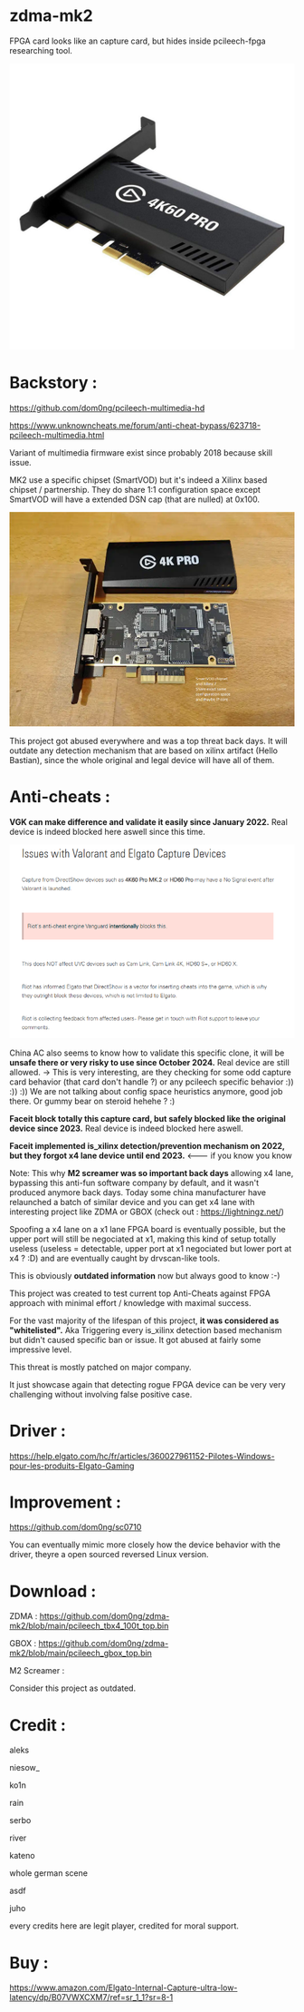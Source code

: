 # zdma-mk2
FPGA card looks like an capture card, but hides inside pcileech-fpga researching tool.

![screenshot](https://github.com/dom0ng/zdma-mk2/blob/main/4k60pro.jpg)

# Backstory :

https://github.com/dom0ng/pcileech-multimedia-hd

https://www.unknowncheats.me/forum/anti-cheat-bypass/623718-pcileech-multimedia.html

Variant of multimedia firmware exist since probably 2018 because skill issue.

MK2 use a specific chipset (SmartVOD) but it's indeed a Xilinx based chipset / partnership.
They do share 1:1 configuration space except SmartVOD will have a extended DSN cap (that are nulled) at 0x100.

![screenshot](https://github.com/dom0ng/zdma-mk2/blob/main/ithazdma.png)


This project got abused everywhere and was a top threat back days.
It will outdate any detection mechanism that are based on xilinx artifact (Hello Bastian), since the whole original and legal device will have all of them.


# Anti-cheats : 

__VGK can make difference and validate it easily since January 2022.__
Real device is indeed blocked here aswell since this time.

![screenshot](https://github.com/dom0ng/zdma-mk2/blob/main/riotontop.PNG)

China AC also seems to know how to validate this specific clone, it will be __unsafe there or very risky to use since October 2024.__
Real device are still allowed. -> This is very interesting, are they checking for some odd capture card behavior (that card don't handle ?) or any pcileech specific behavior :)) :)) :)) We are not talking about config space heuristics anymore, good job there.
Or gummy bear on steroid hehehe ? :)

__Faceit block totally this capture card, but safely blocked like the original device since 2023.__
Real device is indeed blocked here aswell.


__Faceit implemented is_xilinx detection/prevention mechanism on 2022, but they forgot x4 lane device until end 2023.__ <--- if you know you know

Note: This why __M2 screamer was so important back days__ allowing x4 lane, bypassing this anti-fun software company by default, and it wasn't produced anymore back days. 
Today some china manufacturer have relaunched a batch of similar device and you can get x4 lane with interesting project like ZDMA or GBOX (check out : https://lightningz.net/)

Spoofing a x4 lane on a x1 lane FPGA board is eventually possible, but the upper port will still be negociated at x1, making this kind of setup totally useless (useless = detectable, upper port at x1 negociated but lower port at x4 ? :D) and are eventually caught by drvscan-like tools.

This is obviously __outdated information__ now but always good to know :-)

This project was created to test current top Anti-Cheats against FPGA approach with minimal effort / knowledge with maximal success.

For the vast majority of the lifespan of this project, __it was considered as "whitelisted".__
Aka Triggering every is_xilinx detection based mechanism but didn't caused specific ban or issue.
It got abused at fairly some impressive level.

This threat is mostly patched on major company.

It just showcase again that detecting rogue FPGA device can be very very challenging without involving false positive case.

# Driver :
https://help.elgato.com/hc/fr/articles/360027961152-Pilotes-Windows-pour-les-produits-Elgato-Gaming

# Improvement :
https://github.com/dom0ng/sc0710

You can eventually mimic more closely how the device behavior with the driver, theyre a open sourced reversed Linux version.

# Download :

ZDMA : https://github.com/dom0ng/zdma-mk2/blob/main/pcileech_tbx4_100t_top.bin

GBOX : https://github.com/dom0ng/zdma-mk2/blob/main/pcileech_gbox_top.bin

M2 Screamer : 

Consider this project as outdated.

# Credit :

aleks

niesow_

ko1n

rain

serbo

river

kateno

whole german scene

asdf

juho

every credits here are legit player, credited for moral support.

# Buy :

https://www.amazon.com/Elgato-Internal-Capture-ultra-low-latency/dp/B07VWXCXM7/ref=sr_1_1?sr=8-1
